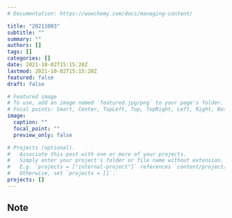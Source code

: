 ```yaml
---
# Documentation: https://wowchemy.com/docs/managing-content/

title: "20211003"
subtitle: ""
summary: ""
authors: []
tags: []
categories: []
date: 2021-10-02T15:15:28Z
lastmod: 2021-10-02T15:15:28Z
featured: false
draft: false

# Featured image
# To use, add an image named `featured.jpg/png` to your page's folder.
# Focal points: Smart, Center, TopLeft, Top, TopRight, Left, Right, BottomLeft, Bottom, BottomRight.
image:
  caption: ""
  focal_point: ""
  preview_only: false

# Projects (optional).
#   Associate this post with one or more of your projects.
#   Simply enter your project's folder or file name without extension.
#   E.g. `projects = ["internal-project"]` references `content/project/deep-learning/index.md`.
#   Otherwise, set `projects = []`.
projects: []
---
```


## Note

